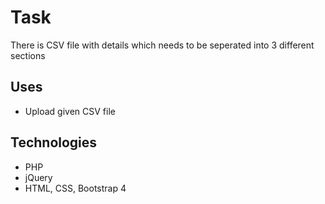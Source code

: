 # Task
There is CSV file with details which needs to be seperated into 3 different sections

## Uses
- Upload given CSV file

## Technologies
- PHP
- jQuery
- HTML, CSS, Bootstrap 4
